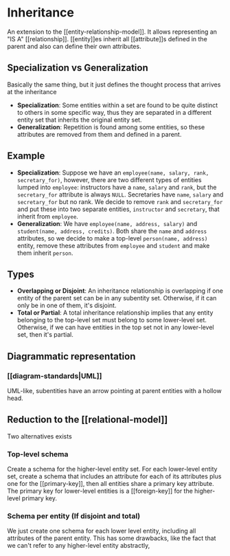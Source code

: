 # Inheritance
An extension to the [[entity-relationship-model]]. It allows representing an "IS A" [[relationship]]. [[entity]]es inherit all [[attribute]]s defined in the parent and also can define their own attributes.

## Specialization vs Generalization
Basically the same thing, but it just defines the thought process that arrives at the inheritance

* **Specialization**: Some entities within a set are found to be quite distinct to others in some specific way, thus they are separated in a different entity set that inherits the original entity set.
* **Generalization**: Repetition is found among some entities, so these attributes are removed from them and defined in a parent.

## Example

* **Specialization**: Suppose we have an `employee(name, salary, rank, secretary_for)`, however, there are two different types of entities lumped into `employee`: instructors have a `name`, `salary` and `rank`, but the `secretary_for` attribute is always `NULL`. Secretaries have `name`, `salary` and `secretary_for` but no rank. We decide to remove `rank` and `secretary_for` and put these into two separate entities, `instructor` and `secretary`, that inherit from `employee`.
* **Generalization**: We have `employee(name, address, salary)` and `student(name, address, credits)`. Both share the `name` and `address` attributes, so we decide to make a top-level `person(name, address)` entity, remove these attributes from `employee` and `student` and make them inherit `person`.

## Types
* **Overlapping or Disjoint**: An inheritance relationship is overlapping if one entity of the parent set can be in any subentity set. Otherwise, if it can only be in one of them, it's disjoint.
* **Total or Partial**: A total inheritance relationship implies that any entity belonging to the top-level set must belong to some lower-level set. Otherwise, if we can have entities in the top set not in any lower-level set, then it's partial.

## Diagrammatic representation

### [[diagram-standards|UML]]
UML-like, subentities have an arrow pointing at parent entities with a hollow head.

## Reduction to the [[relational-model]]
Two alternatives exists

### Top-level schema
Create a schema for the higher-level entity set. For each lower-level entity set, create a schema that includes an attribute for each of its attributes plus one for the [[primary-key]], then all entities share a primary key attribute. The primary key for lower-level entities is a [[foreign-key]] for the higher-level primary key.

### Schema per entity (If disjoint and total)
We just create one schema for each lower level entity, including all attributes of the parent entity. This has some drawbacks, like the fact that we can't refer to any higher-level entity abstractly, 

